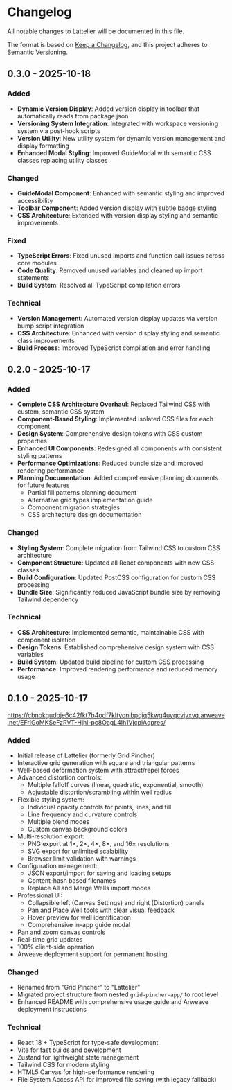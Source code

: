 # Changelog

All notable changes to Lattelier will be documented in this file.

The format is based on [Keep a Changelog](https://keepachangelog.com/en/1.0.0/),
and this project adheres to [Semantic Versioning](https://semver.org/spec/v2.0.0.html).

## 0.3.0 - 2025-10-18

### Added
- **Dynamic Version Display**: Added version display in toolbar that automatically reads from package.json
- **Versioning System Integration**: Integrated with workspace versioning system via post-hook scripts
- **Version Utility**: New utility system for dynamic version management and display formatting
- **Enhanced Modal Styling**: Improved GuideModal with semantic CSS classes replacing utility classes

### Changed
- **GuideModal Component**: Enhanced with semantic styling and improved accessibility
- **Toolbar Component**: Added version display with subtle badge styling
- **CSS Architecture**: Extended with version display styling and semantic improvements

### Fixed
- **TypeScript Errors**: Fixed unused imports and function call issues across core modules
- **Code Quality**: Removed unused variables and cleaned up import statements
- **Build System**: Resolved all TypeScript compilation errors

### Technical
- **Version Management**: Automated version display updates via version bump script integration
- **CSS Architecture**: Enhanced with version display styling and semantic class improvements
- **Build Process**: Improved TypeScript compilation and error handling

## 0.2.0 - 2025-10-17

### Added
- **Complete CSS Architecture Overhaul**: Replaced Tailwind CSS with custom, semantic CSS system
- **Component-Based Styling**: Implemented isolated CSS files for each component
- **Design System**: Comprehensive design tokens with CSS custom properties
- **Enhanced UI Components**: Redesigned all components with consistent styling patterns
- **Performance Optimizations**: Reduced bundle size and improved rendering performance
- **Planning Documentation**: Added comprehensive planning documents for future features
  - Partial fill patterns planning document
  - Alternative grid types implementation guide
  - Component migration strategies
  - CSS architecture design documentation

### Changed
- **Styling System**: Complete migration from Tailwind CSS to custom CSS architecture
- **Component Structure**: Updated all React components with new CSS classes
- **Build Configuration**: Updated PostCSS configuration for custom CSS processing
- **Bundle Size**: Significantly reduced JavaScript bundle size by removing Tailwind dependency

### Technical
- **CSS Architecture**: Implemented semantic, maintainable CSS with component isolation
- **Design Tokens**: Established comprehensive design system with CSS variables
- **Build System**: Updated build pipeline for custom CSS processing
- **Performance**: Improved rendering performance and reduced memory usage

## 0.1.0 - 2025-10-17

https://cbnokgudbje6c42fkt7b4odf7kltyonibpqiq5kwg4uyqcvjvxvq.arweave.net/EFrlGoMKSeFzRVT-Hjhl-pc8OagL4Ih1VjcpiAqpres/

### Added
- Initial release of Lattelier (formerly Grid Pincher)
- Interactive grid generation with square and triangular patterns
- Well-based deformation system with attract/repel forces
- Advanced distortion controls:
  - Multiple falloff curves (linear, quadratic, exponential, smooth)
  - Adjustable distortion/scrambling within well radius
- Flexible styling system:
  - Individual opacity controls for points, lines, and fill
  - Line frequency and curvature controls
  - Multiple blend modes
  - Custom canvas background colors
- Multi-resolution export:
  - PNG export at 1×, 2×, 4×, 8×, and 16× resolutions
  - SVG export for unlimited scalability
  - Browser limit validation with warnings
- Configuration management:
  - JSON export/import for saving and loading setups
  - Content-hash based filenames
  - Replace All and Merge Wells import modes
- Professional UI:
  - Collapsible left (Canvas Settings) and right (Distortion) panels
  - Pan and Place Well tools with clear visual feedback
  - Hover preview for well identification
  - Comprehensive in-app guide modal
- Pan and zoom canvas controls
- Real-time grid updates
- 100% client-side operation
- Arweave deployment support for permanent hosting

### Changed
- Renamed from "Grid Pincher" to "Lattelier"
- Migrated project structure from nested `grid-pincher-app/` to root level
- Enhanced README with comprehensive usage guide and Arweave deployment instructions

### Technical
- React 18 + TypeScript for type-safe development
- Vite for fast builds and development
- Zustand for lightweight state management
- Tailwind CSS for modern styling
- HTML5 Canvas for high-performance rendering
- File System Access API for improved file saving (with legacy fallback)

